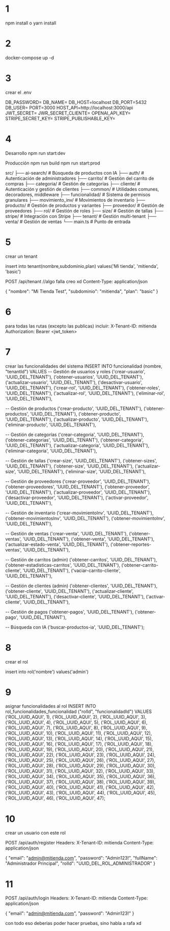 # 1 
npm install
o
yarn install

# 2
docker-compose up -d 

# 3
crear el .env

DB_PASSWORD=
DB_NAME=
DB_HOST=localhost
DB_PORT=5432
DB_USER=
PORT=3000
HOST_API=http://localhost:3000/api
JWT_SECRET=
JWR_SECRET_CLIENTE=
OPENAI_API_KEY=
STRIPE_SECRET_KEY=
STRIPE_PUBLISHABLE_KEY=

# 4

Desarrollo
npm run start:dev

 Producción
npm run build
npm run start:prod



src/
├── ai-search/           # Búsqueda de productos con IA
├── auth/               # Autenticación de administradores
├── carrito/            # Gestión del carrito de compras
├── categoria/          # Gestión de categorías
├── cliente/            # Autenticación y gestión de clientes
├── common/             # Utilidades comunes, decoradores, middleware
├── funcionalidad/      # Sistema de permisos granulares
├── movimiento_inv/     # Movimientos de inventario
├── producto/           # Gestión de productos y variantes
├── proveedor/          # Gestión de proveedores
├── rol/                # Gestión de roles
├── size/               # Gestión de tallas
├── stripe/             # Integración con Stripe
├── tenant/             # Gestión multi-tenant
├── venta/              # Gestión de ventas
└── main.ts             # Punto de entrada



# 5
crear un  tenant

insert into tenant(nombre,subdominio,plan) values('Mi tienda', 'mitienda', 'basic')

POST /api/tenant  //algo falla creo xd
Content-Type: application/json

{
  "nombre": "Mi Tienda Test",
  "subdominio": "mitienda",
  "plan": "basic"
}


# 6
para todas las rutas (excepto las publicas) incluir:
X-Tenant-ID: mitienda
Authorization: Bearer <jwt_token>

# 7
crear las funcionalidades del sistema
INSERT INTO funcionalidad (nombre, "tenantId") VALUES 
-- Gestión de usuarios y roles
('crear-usuario', 'UUID_DEL_TENANT'),
('obtener-usuarios', 'UUID_DEL_TENANT'),
('actualizar-usuario', 'UUID_DEL_TENANT'),
('desactivar-usuario', 'UUID_DEL_TENANT'),
('crear-rol', 'UUID_DEL_TENANT'),
('obtener-roles', 'UUID_DEL_TENANT'),
('actualizar-rol', 'UUID_DEL_TENANT'),
('eliminar-rol', 'UUID_DEL_TENANT'),

-- Gestión de productos
('crear-producto', 'UUID_DEL_TENANT'),
('obtener-productos', 'UUID_DEL_TENANT'),
('obtener-producto', 'UUID_DEL_TENANT'),
('actualizar-producto', 'UUID_DEL_TENANT'),
('eliminar-producto', 'UUID_DEL_TENANT'),

-- Gestión de categorías
('crear-categoria', 'UUID_DEL_TENANT'),
('obtener-categorias', 'UUID_DEL_TENANT'),
('obtener-categoria', 'UUID_DEL_TENANT'),
('actualizar-categoria', 'UUID_DEL_TENANT'),
('eliminar-categoria', 'UUID_DEL_TENANT'),

-- Gestión de tallas
('crear-size', 'UUID_DEL_TENANT'),
('obtener-sizes', 'UUID_DEL_TENANT'),
('obtener-size', 'UUID_DEL_TENANT'),
('actualizar-size', 'UUID_DEL_TENANT'),
('eliminar-size', 'UUID_DEL_TENANT'),

-- Gestión de proveedores
('crear-proveedor', 'UUID_DEL_TENANT'),
('obtener-proveedores', 'UUID_DEL_TENANT'),
('obtener-proveedor', 'UUID_DEL_TENANT'),
('actualizar-proveedor', 'UUID_DEL_TENANT'),
('desactivar-proveedor', 'UUID_DEL_TENANT'),
('activar-proveedor', 'UUID_DEL_TENANT'),

-- Gestión de inventario
('crear-movimientoInv', 'UUID_DEL_TENANT'),
('obtener-movimientosInv', 'UUID_DEL_TENANT'),
('obtener-movimientoInv', 'UUID_DEL_TENANT'),

-- Gestión de ventas
('crear-venta', 'UUID_DEL_TENANT'),
('obtener-ventas', 'UUID_DEL_TENANT'),
('obtener-venta', 'UUID_DEL_TENANT'),
('actualizar-estado-venta', 'UUID_DEL_TENANT'),
('obtener-reportes-ventas', 'UUID_DEL_TENANT'),

-- Gestión de carritos (admin)
('obtener-carritos', 'UUID_DEL_TENANT'),
('obtener-estadisticas-carritos', 'UUID_DEL_TENANT'),
('obtener-carrito-cliente', 'UUID_DEL_TENANT'),
('vaciar-carrito-cliente', 'UUID_DEL_TENANT'),

-- Gestión de clientes (admin)
('obtener-clientes', 'UUID_DEL_TENANT'),
('obtener-cliente', 'UUID_DEL_TENANT'),
('actualizar-cliente', 'UUID_DEL_TENANT'),
('desactivar-cliente', 'UUID_DEL_TENANT'),
('activar-cliente', 'UUID_DEL_TENANT'),

-- Gestión de pagos
('obtener-pagos', 'UUID_DEL_TENANT'),
('obtener-pago', 'UUID_DEL_TENANT'),

-- Búsqueda con IA
('buscar-productos-ia', 'UUID_DEL_TENANT');


# 8
crear el rol

insert into rol('nombre') values('admin')

# 9

asignar funcionalidades al rol
INSERT INTO rol_funcionalidades_funcionalidad ("rolId", "funcionalidadId") VALUES
('ROL_UUID_AQUI', 1),
('ROL_UUID_AQUI', 2),
('ROL_UUID_AQUI', 3),
('ROL_UUID_AQUI', 4),
('ROL_UUID_AQUI', 5),
('ROL_UUID_AQUI', 6),
('ROL_UUID_AQUI', 7),
('ROL_UUID_AQUI', 8),
('ROL_UUID_AQUI', 9),
('ROL_UUID_AQUI', 10),
('ROL_UUID_AQUI', 11),
('ROL_UUID_AQUI', 12),
('ROL_UUID_AQUI', 13),
('ROL_UUID_AQUI', 14),
('ROL_UUID_AQUI', 15),
('ROL_UUID_AQUI', 16),
('ROL_UUID_AQUI', 17),
('ROL_UUID_AQUI', 18),
('ROL_UUID_AQUI', 19),
('ROL_UUID_AQUI', 20),
('ROL_UUID_AQUI', 21),
('ROL_UUID_AQUI', 22),
('ROL_UUID_AQUI', 23),
('ROL_UUID_AQUI', 24),
('ROL_UUID_AQUI', 25),
('ROL_UUID_AQUI', 26),
('ROL_UUID_AQUI', 27),
('ROL_UUID_AQUI', 28),
('ROL_UUID_AQUI', 29),
('ROL_UUID_AQUI', 30),
('ROL_UUID_AQUI', 31),
('ROL_UUID_AQUI', 32),
('ROL_UUID_AQUI', 33),
('ROL_UUID_AQUI', 34),
('ROL_UUID_AQUI', 35),
('ROL_UUID_AQUI', 36),
('ROL_UUID_AQUI', 37),
('ROL_UUID_AQUI', 38),
('ROL_UUID_AQUI', 39),
('ROL_UUID_AQUI', 40),
('ROL_UUID_AQUI', 41),
('ROL_UUID_AQUI', 42),
('ROL_UUID_AQUI', 43),
('ROL_UUID_AQUI', 44),
('ROL_UUID_AQUI', 45),
('ROL_UUID_AQUI', 46),
('ROL_UUID_AQUI', 47);


# 10
crear un usuario con este rol

POST /api/auth/register
Headers: X-Tenant-ID: mitienda
Content-Type: application/json

{
  "email": "admin@mitienda.com",
  "password": "Admin123!",
  "fullName": "Administrador Principal",
  "rolId": "UUID_DEL_ROL_ADMINISTRADOR"
}


# 11
POST /api/auth/login
Headers: X-Tenant-ID: mitienda
Content-Type: application/json

{
  "email": "admin@mitienda.com",
  "password": "Admin123!"
}



con todo eso deberias poder hacer pruebas, sino habla a rafa xd










